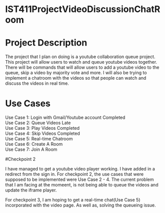 # IST411ProjectVideoDiscussionChatRoom
# Project Description
The project that I plan on doing is a youtube collaboration queue project. This project will allow users to watch and queue youtube videos together. There will be commands that will allow users to add a youtube video to the queue, skip a video by majority vote and more. I will also be trying to implement a chatroom with the videos so that people can watch and discuss the videos in real time.

# Use Cases
Use Case 1: Login with Gmail/Youtube account Completed<br />
Use Case 2: Queue Videos Late<br />
Use Case 3: Play Videos Completed<br />
Use Case 4: Skip Videos Completed<br />
Use Case 5: Real-time Chatroom <br />
Use Case 6: Create A Room <br />
Use Case 7: Join A Room <br />

#Checkpoint 2

I have managed to get a youtube video player working. I have added in a redirect from the sign in. For checkpoint 2, the use cases that were supposed to be implemented were Use Case 2 - 4. The current problem that I am facing at the momeent, is not being able to queue the videos and update the iframe player. 

For checkpoint 3, I am hoping to get a real-time chat(Use Case 5) incorporated with the video page. As well as, solving the queueing issue.
